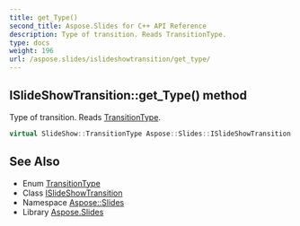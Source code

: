 ```yaml
---
title: get_Type()
second_title: Aspose.Slides for C++ API Reference
description: Type of transition. Reads TransitionType.
type: docs
weight: 196
url: /aspose.slides/islideshowtransition/get_type/
---
```

## ISlideShowTransition::get_Type() method


Type of transition. Reads [TransitionType](../../../aspose.slides.slideshow/transitiontype/).

```cpp
virtual SlideShow::TransitionType Aspose::Slides::ISlideShowTransition::get_Type()=0
```

## See Also

* Enum [TransitionType](../../../aspose.slides.slideshow/transitiontype/)
* Class [ISlideShowTransition](../)
* Namespace [Aspose::Slides](../../)
* Library [Aspose.Slides](../../../)